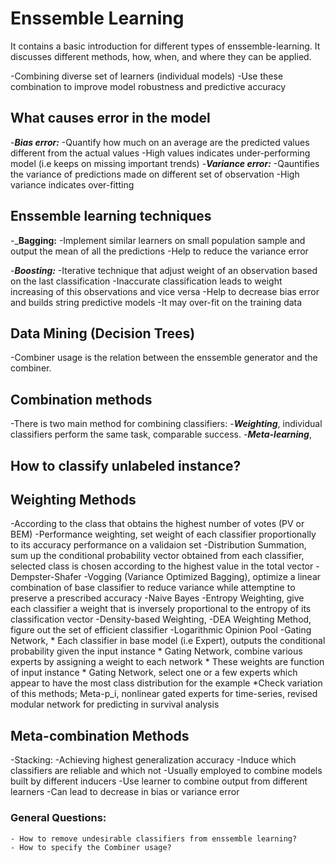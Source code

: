 
# Enssemble Learning
It contains a basic introduction for different types of enssemble-learning. It discusses different methods, how, when, and where they can be applied.

   -Combining diverse set of learners (individual models)
   -Use these combination to improve model robustness and predictive accuracy

## What causes error in the model
   -___Bias error:___ 
        -Quantify how much on an average are the predicted values different from the actual values
        -High values indicates under-performing model (i.e keeps on missing important trends)
   -___Variance error:___
        -Qauntifies the variance of predictions made on different set of observation
        -High variance indicates over-fitting

## Enssemble learning techniques
   -___Bagging:__
        -Implement similar learners on small population sample and output the mean of all the predictions
        -Help to reduce the variance error
    
   -___Boosting:___
        -Iterative technique that adjust weight of an observation based on the last classification
        -Inaccurate classification leads to weight increasing of this observations and vice versa
        -Help to decrease bias error and builds string predictive models
        -It may over-fit on the training data



## Data Mining (Decision Trees)
   -Combiner usage is the relation between the enssemble generator and the combiner.

## Combination methods
   -There is two main method for combining classifiers:
       -___Weighting___, individual classifiers perform the same task, comparable success.
       -___Meta-learning___, 
    


## How to classify unlabeled instance?

## Weighting Methods
   -According to the class that obtains the highest number of votes (PV or BEM) 
   -Performance weighting, set weight of each classifier proportionally to its accuracy performance on a validaion set
   -Distribution Summation, sum up the conditional probability vector obtained from each classifier, selected class is chosen according to the highest value in the total vector
   -Dempster-Shafer 
   -Vogging (Variance Optimized Bagging), optimize a linear combination of base classifier to reduce variance while attemptine to preserve a prescribed accuracy
   -Naive Bayes
   -Entropy Weighting, give each classifier a weight that is inversely proportional to the entropy of its classification vector
   -Density-based Weighting,
   -DEA Weighting Method, figure out the set of efficient classifier
   -Logarithmic Opinion Pool
   -Gating Network,
       * Each classifier in base model (i.e Expert), outputs the conditional probability given the input instance
       * Gating Network, combine various experts by assigning a weight to each network
       * These weights are function of input instance 
       * Gating Network, select one or a few experts which appear to have the most class distribution for the example
       *Check variation of this methods; Meta-p_i, nonlinear gated experts for time-series, revised modular network for predicting in survival analysis 


## Meta-combination Methods
   -Stacking:
       -Achieving highest generalization accuracy
       -Induce which classifiers are reliable and which not
       -Usually employed to combine models built by different inducers
       -Use learner to combine output from different learners
       -Can lead to decrease in bias or variance error


### General Questions:
    - How to remove undesirable classifiers from enssemble learning?
    - How to specify the Combiner usage?

